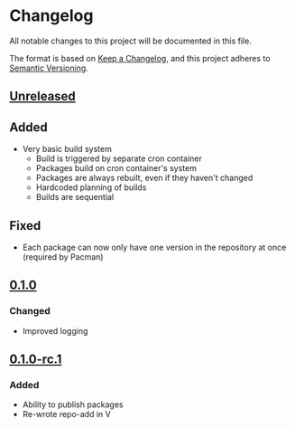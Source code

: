 # Changelog

All notable changes to this project will be documented in this file.

The format is based on [Keep a Changelog](https://keepachangelog.com/en/1.0.0/),
and this project adheres to [Semantic Versioning](https://semver.org/spec/v2.0.0.html).

## [Unreleased](https://git.rustybever.be/Chewing_Bever/vieter)

## Added

* Very basic build system
    * Build is triggered by separate cron container
    * Packages build on cron container's system
    * Packages are always rebuilt, even if they haven't changed
    * Hardcoded planning of builds
    * Builds are sequential

## Fixed

* Each package can now only have one version in the repository at once
  (required by Pacman)

## [0.1.0](https://git.rustybever.be/Chewing_Bever/vieter/src/tag/0.1.0)

### Changed

* Improved logging

## [0.1.0-rc.1](https://git.rustybever.be/Chewing_Bever/vieter/src/tag/0.1.0-rc.1)

### Added

* Ability to publish packages
* Re-wrote repo-add in V
